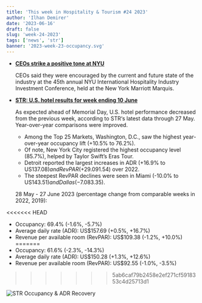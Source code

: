 ```yaml
---
title: 'This week in Hospitality & Tourism #24 2023'
author: 'Ilhan Demirer'
date: '2023-06-16'
draft: false
slug: 'week-24-2023'
tags: ['news', 'str']
banner: '2023-week-23-occupancy.svg'
---
```


- **[CEOs strike a positive tone at NYU](https://hotelbusiness.com/hb-on-the-scene-ceos-strike-positive-tone-at-nyu/)**

  CEOs said they were encouraged by the current and future state of the industry at the 45th annual NYU International Hospitality Industry Investment Conference, held at the New York Marriott Marquis.

- **[STR: U.S. hotel results for week ending 10 June](https://str.com/press-release/str-us-hotel-results-week-ending-10-june)**

  As expected ahead of Memorial Day, U.S. hotel performance decreased from the previous week, according to STR‘s latest data through 27 May. Year-over-year comparisons were improved.

  - Among the Top 25 Markets, Washington, D.C., saw the highest year-over-year occupancy lift (+10.5% to 76.2%).
  - Of note, New York City registered the highest occupancy level (85.7%), helped by Taylor Swift’s Eras Tour.
  - Detroit reported the largest increases in ADR (+16.9% to US$137.08) and RevPAR (+29.0% to US$91.54) over 2022.
  - The steepest RevPAR declines were seen in Miami (-10.0% to US$143.51) and Dallas (-7.0% to US$83.35).

  28 May - 27 June 2023 (percentage change from comparable weeks in 2022, 2019):

<<<<<<< HEAD
  - Occupancy: 69.4% (-1.6%, -5.7%)
  - Average daily rate (ADR): US$157.69 (+0.5%, +16.7%)
  - Revenue per available room (RevPAR): US$109.38 (-1.2%, +10.0%)
=======
  - Occupancy: 61.6% (-2.3%, -14.3%)
  - Average daily rate (ADR): US$150.28 (+1.3%, +12.6%)
  - Revenue per available room (RevPAR): US$92.55 (-1.0%, -3.5%)
>>>>>>> 5ab6caf79b2458e2ef271cf5918353c4d25713d1

![STR Occupancy & ADR Recovery](/images/blogimages/2023-week-23-occupancy.svg)
